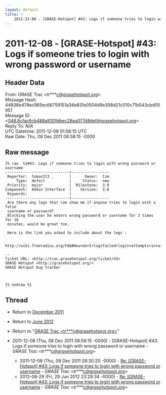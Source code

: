 ```yaml
---
layout: default
title: >
    2011-12-08 - [GRASE-Hotspot] #43: Logs if someone tries to login with wrong password or username
---
```


# 2011-12-08 - [GRASE-Hotspot] #43: Logs if someone tries to login with wrong password or username

## Header Data

From: GRASE Trac \<tr***c@grasehotspot.org\><br>
Message Hash: 44836e479ec965ec66759151a34e831e0504d9e308d21c010c71b543cbd05951<br>
Message ID: \<046.8cfac6cb488a930fdbec28ea077d8def@grasehotspot.org\><br>
Reply To: _N/A_<br>
UTC Datetime: 2011-12-08 01:58:15 UTC<br>
Raw Date: Thu, 08 Dec 2011 08:58:15 -0000<br>

## Raw message

```
{% raw  %}#43: Logs if someone tries to login with wrong password or username
-----------------------------+-----------------
 Reporter:  tomas213 _       |      Owner:  tim
     Type:  defect           |     Status:  new
 Priority:  major            |  Milestone:  3.9
Component:  Admin Interface  |    Version:  3.6
 Keywords:                   |
-----------------------------+-----------------
 Are there any logs that can show me if anyone tries to login with a false
 username or password?
 Blocking the user he enters wrong password or username for 3 times for 10
 minutes, would be great too.

 Here is the link you asked to include about the logs :

 http://wiki.freeradius.org/FAQ#How+do+I+log+failed+login+attempts+in+a+SQL+database%3F

-- 
Ticket URL: <http://trac.grasehotspot.org/ticket/43>
GRASE Hotspot <http://grasehotspot.org/>
GRASE Hotspot bug tracker



{% endraw %}
```

## Thread

+ Return to [December 2011](/archive/2011/12)
+ Return to [June 2012](/archive/2012/06)

+ Return to "[GRASE Trac <tr***c<span>@</span>grasehotspot.org>](/authors/tr___c_at_grasehotspot_org)"

+ 2011-12-08 (Thu, 08 Dec 2011 08:58:15 -0000) - [GRASE-Hotspot] #43: Logs if someone tries to login with wrong password or username - _GRASE Trac \<tr***c@grasehotspot.org\>_
  + 2011-12-08 (Thu, 08 Dec 2011 09:30:20 -0000) - [Re: [GRASE-Hotspot] #43: Logs if someone tries to login with wrong password or username](/archive/2011/12/040e524e1d3b7db0331c2989e652178ee9fb3e0c53ea428489406019104a0ee2) - _GRASE Trac \<tr***c@grasehotspot.org\>_
  + 2012-06-29 (Fri, 29 Jun 2012 23:29:34 -0000) - [Re: [GRASE-Hotspot] #43: Logs if someone tries to login with wrong password or username](/archive/2012/06/d41d706878da99cc6542d0f3dbfb5d225e7aa58b443dc62ae20c212a02d284b9) - _GRASE Trac \<tr***c@grasehotspot.org\>_

